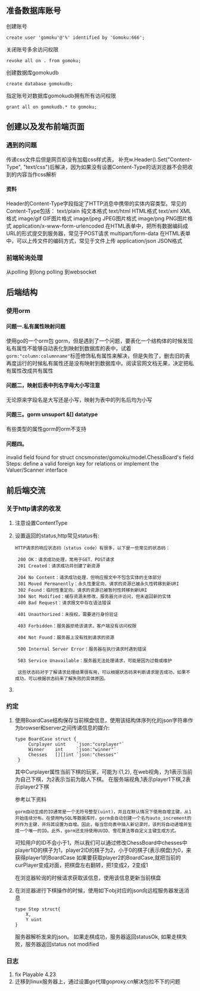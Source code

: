 ## 准备数据库账号

创建账号

`create user 'gomoku'@'%' identified by 'Gomoku:666';`

关闭账号多余访问权限

`revoke all on . from gomoku;`

创建数据库gomokudb

`create database gomokudb;`

指定账号对数据库gomokudb拥有所有访问权限

`grant all on gomokudb.* to gomoku;`

## 创建以及发布前端页面

### 遇到的问题

传递css文件后但是网页却没有加载css样式表， 补充w.Header().Set("Content-Type", "text/css")后解决，因为如果没有设置Content-Type的话浏览器不会把收到的内容当作css解析

#### 资料

Header的Content-Type字段指定了HTTP消息中携带的实体内容类型。常见的Content-Type包括：
text/plain 纯文本格式
text/html HTML格式
text/xml XML格式
image/gif GIF图片格式
image/jpeg JPEG图片格式
image/png PNG图片格式
application/x-www-form-urlencoded 在HTML表单中，把所有数据编码成URL的形式提交到服务器，常见于POST请求
multipart/form-data 在HTML表单中，可以上传文件的编码方式，常见于文件上传
application/json JSON格式

### 前端轮询处理

从polling 到long polling 到websocket

## 后端结构

### 使用orm

#### 问题一.私有属性映射问题

使用go的一个orm包 gorm，但是遇到了一个问题，要表化一个结构体的时候发现私有属性不能够自动表化到映射到数据库的表中，试着`gorm:"column:columnname"`标签修饰私有属性来解决，但是失败了，删去旧的表再度运行的时候私有属性还是没有映射到数据库中。阅读官网文档无果，决定把私有属性改成共有属性

#### 问题二，映射后表中列名字母大小写注意

无论原来字段名是大写还是小写，映射为表中的列名后均为小写

#### 问题三。gorm unsuport &\[\] datatype

有些类型的属性gorm的orm不支持

#### 问题四。

invalid field found for struct cncsmonster/gomoku/model.ChessBoard's field Steps: define a valid foreign key for relations or implement the Valuer/Scanner interface

## 前后端交流

### 关于http请求的收发

1. 注意设置ContentType

2. 设置返回的status,http常见status有:

   ```
   HTTP请求的响应状态码（status code）有很多，以下是一些常见的状态码：
   
    200 OK：请求成功处理，常用于GET、POST请求
    201 Created：请求成功并创建了新资源
   
    204 No Content：请求成功处理，但响应报文中不包含实体的主体部分
    301 Moved Permanently：永久性重定向，请求的资源已被永久性转移到新URI
    302 Found：临时性重定向，请求的资源已被暂时性转移到新URI
    304 Not Modified：缓存资源未修改，服务器允许访问，但未返回新的实体
    400 Bad Request：请求报文中存在语法错误
   
    401 Unauthorized：未授权，需要进行身份验证
   
    403 Forbidden：服务器拒绝该请求，客户端没有访问权限
   
    404 Not Found：服务器上没有找到请求的资源
   
    500 Internal Server Error：服务器在执行请求时遇到错误
   
    503 Service Unavailable：服务器无法处理请求，可能是因为过载或维护
   
    这些状态码对于了解请求处理结果很有用，可以根据状态码来判断请求是否成功，如果不成功，可以根据状态码来了解失败的具体原因。
   ```

3. 

### 约定

1. 使用BoardCase结构保存当前棋盘信息，使用该结构体序列化的json字符串作为browser和server之间传递信息的媒介:

   ```
   type BoardCase struct {
        Curplayer uint    `json:"curplayer"`
        Winner    int     `json:"winner"`
        Chesses   [][]int `json:"chesses"`
    }
   ```

   其中Curplayer属性当前下棋的玩家，可能为:{1,2},
   在web视角，为1表示当前为自己下棋，为2表示当前为敌人下棋。
   在服务端视角,1表示player1下棋,2表示player2下棋

   参考以下资料

   ```
   gorm自动生成的ID通常是一个无符号整型(uint)，并且在默认情况下使用自增主键，从1开始连续分布。在使用MySQL等数据库时，gorm会自动创建一个名为auto_increment的列作为主键，并将其设置为自增。因此，每当您向表中插入新记录时，该列将自动递增并生成一个唯一的ID。此外，gorm还支持使用UUID、雪花算法等自定义主键生成方式。
   ```

   可知用户的ID不会小于1，所以我们可以通过修改ChessBoard中chesses中player1ID的棋子为1，player2ID的棋子为2，小于0的棋子(表示棋盘)为0，来获得player1的BoardCase
   如果要获取player2的BoardCase,就把当前的curPlayer变成对面，把棋盘左右翻转，把1变成2，2变成1

   在浏览器轮询的时候请求获取该信息，使用该信息更新当前棋盘

2. 在浏览器进行下棋操作的时候，使用如下obj对应的json向远程服务器发送消息

   ```
   type Step struct{
       X,
       Y uint
   }
   ```

   服务器解析发来的json。
   如果走棋成功，服务器返回statusOk,
   如果走棋失败，服务器返回status not modified

### 日志

1. fix Playable 4.23
2. 迁移到linux服务器上，通过设置go代理goproxy.cn解决包拉不下的问题